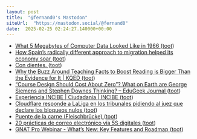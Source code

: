 ```yaml
---
layout: post
title:  "@fernand0's Mastodon"
siteUrl:  "https://mastodon.social/@fernand0"
date:  2025-02-25 02:24:27.140000+00:00
---
```

*  [What 5 Megabytes of Computer Data Looked Like in 1966 ](https://www.vintag.es/2025/02/5-megabytes-of-computer-data.htm) ([toot](https://mastodon.social/@fernand0/114062148707252600))
*  [How Spain’s radically different approach to migration helped its economy soar ](https://www.theguardian.com/world/2025/feb/18/how-spains-radically-different-approach-to-migration-helped-its-economy-soa) ([toot](https://mastodon.social/@fernand0/114060285767714024))
*  [Con dientes. ](https://avecesunafoto.wordpress.com/2025/02/24/con-dientes) ([toot](https://mastodon.social/@fernand0/114060060078607041))
*  [Why the Buzz Around Teaching Facts to Boost Reading is Bigger Than the Evidence for It \| KQED ](https://www.kqed.org/mindshift/65184/teaching-facts-to-boost-reading-skills-the-buzz-is-bigger-than-the-evidence-for-i) ([toot](https://mastodon.social/@fernand0/114059956440769702))
*  [“Course Design Should Cost About Zero”? What on Earth are George Siemens and Stephen Downes Thinking? – EduGeek Journal ](https://www.edugeekjournal.com/2025/02/18/course-design-should-cost-about-zero-what-on-earth-are-george-siemens-and-stephen-downes-thinking) ([toot](https://mastodon.social/@fernand0/114059861787677474))
*  [Experiencia INCIBE \| Ciudadanía \| INCIBE ](https://www.incibe.es/experiencia-incib) ([toot](https://mastodon.social/@fernand0/114059470058356899))
*  [Cloudflare responde a LaLiga en los tribunales pidiendo al juez que declare los bloqueos nulos ](https://bandaancha.eu/articulos/cloudflare-responde-laliga-tribunales-1125) ([toot](https://mastodon.social/@fernand0/114058901721601447))
*  [Puente de la carne (Fleischbrücke) ](https://www.flickr.com/photos/fernand0/54330790016) ([toot](https://mastodon.social/@fernand0/114058849719487728))
*  [20 prácticas de correo electrónico vía 5S digitales ](https://www.consultorartesano.com/2025/02/20-practicas-de-correo-electronico-via-5s-digitales.htm) ([toot](https://mastodon.social/@fernand0/114058628269873201))
*  [GNAT Pro Webinar - What’s New: Key Features and Roadmap ](https://www.adacore.com/gnat-pro-25-webina) ([toot](https://mastodon.social/@fernand0/114058357622283349))
